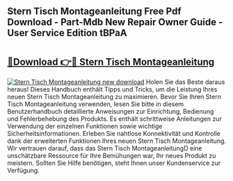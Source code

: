 ## Stern Tisch Montageanleitung Free Pdf Download - Part-Mdb New Repair Owner Guide - User Service Edition tBPaA

# <h2><a href="http://df7rvxa.blite.top/?on=Stern+Tisch+Montageanleitung">🔗Download 👉🔴 Stern Tisch Montageanleitung</a></h2>

[![Stern Tisch Montageanleitung new download](https://i.imgur.com/lujVjoI.png)](http://df7rvxa.blite.top/?on=Stern+Tisch+Montageanleitung)
Holen Sie das Beste daraus heraus! Dieses Handbuch enthält Tipps und Tricks, um die Leistung Ihres neuen Stern Tisch Montageanleitung zu maximieren. Bevor Sie Ihren Stern Tisch Montageanleitung verwenden, lesen Sie bitte in diesem Benutzerhandbuch detaillierte Anweisungen zur Einrichtung, Bedienung und Fehlerbehebung des Produkts. Es enthält schrittweise Anleitungen zur Verwendung der einzelnen Funktionen sowie wichtige Sicherheitsinformationen. Erleben Sie nahtlose Konnektivität und Kontrolle dank der erweiterten Funktionen Ihres neuen Stern Tisch Montageanleitung. Wir vertrauen darauf, dass das Stern Tisch MontageanleitungD eine unschätzbare Ressource für Ihre Bemühungen war, Ihr neues Produkt zu meistern. Sollten Sie Hilfe benötigen, steht Ihnen unser Kundenservice zur Verfügung.
